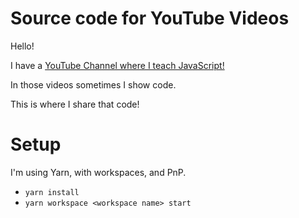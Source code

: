 # Source code for YouTube Videos

Hello!

I have a [YouTube Channel where I teach JavaScript!](https://www.youtube.com/user/hswolff)

In those videos sometimes I show code.

This is where I share that code!

# Setup

I'm using Yarn, with workspaces, and PnP.

- `yarn install`
- `yarn workspace <workspace name> start`
